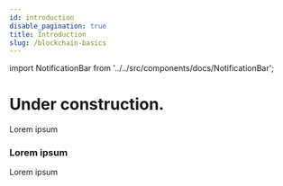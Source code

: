 ```yaml
---
id: introduction
disable_pagination: true
title: Introduction
slug: /blockchain-basics
---
```


import NotificationBar from '../../src/components/docs/NotificationBar';

<h1 className="p">Under construction.</h1>

<NotificationBar>
  <p>
    Lorem ipsum
  </p>
</NotificationBar>

### Lorem ipsum

Lorem ipsum